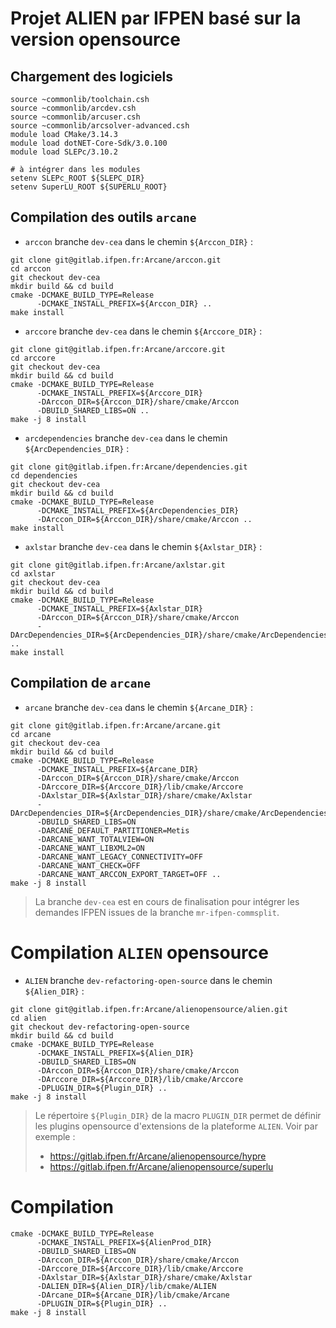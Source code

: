 # Projet ALIEN par IFPEN basé sur la version opensource

## Chargement des logiciels

```
source ~commonlib/toolchain.csh
source ~commonlib/arcdev.csh
source ~commonlib/arcuser.csh
source ~commonlib/arcsolver-advanced.csh
module load CMake/3.14.3
module load dotNET-Core-Sdk/3.0.100
module load SLEPc/3.10.2

# à intégrer dans les modules
setenv SLEPc_ROOT ${SLEPC_DIR}
setenv SuperLU_ROOT ${SUPERLU_ROOT}
```

## Compilation des outils `arcane`

* `arccon` branche `dev-cea` dans le chemin `${Arccon_DIR}` :
```
git clone git@gitlab.ifpen.fr:Arcane/arccon.git
cd arccon
git checkout dev-cea
mkdir build && cd build
cmake -DCMAKE_BUILD_TYPE=Release
      -DCMAKE_INSTALL_PREFIX=${Arccon_DIR} ..
make install
```

* `arccore` branche `dev-cea` dans le chemin `${Arccore_DIR}` :
```
git clone git@gitlab.ifpen.fr:Arcane/arccore.git
cd arccore
git checkout dev-cea
mkdir build && cd build
cmake -DCMAKE_BUILD_TYPE=Release 
      -DCMAKE_INSTALL_PREFIX=${Arccore_DIR}
      -DArccon_DIR=${Arccon_DIR}/share/cmake/Arccon 
      -DBUILD_SHARED_LIBS=ON ..
make -j 8 install
```

* `arcdependencies` branche `dev-cea` dans le chemin `${ArcDependencies_DIR}` :
```
git clone git@gitlab.ifpen.fr:Arcane/dependencies.git
cd dependencies
git checkout dev-cea
mkdir build && cd build
cmake -DCMAKE_BUILD_TYPE=Release 
      -DCMAKE_INSTALL_PREFIX=${ArcDependencies_DIR} 
      -DArccon_DIR=${Arccon_DIR}/share/cmake/Arccon ..
make install
```

* `axlstar` branche `dev-cea` dans le chemin `${Axlstar_DIR}` :
```
git clone git@gitlab.ifpen.fr:Arcane/axlstar.git
cd axlstar
git checkout dev-cea
mkdir build && cd build
cmake -DCMAKE_BUILD_TYPE=Release       
      -DCMAKE_INSTALL_PREFIX=${Axlstar_DIR}       
      -DArccon_DIR=${Arccon_DIR}/share/cmake/Arccon       
      -DArcDependencies_DIR=${ArcDependencies_DIR}/share/cmake/ArcDependencies .. 
make install
```

## Compilation de `arcane`

* `arcane` branche `dev-cea` dans le chemin `${Arcane_DIR}` :
```
git clone git@gitlab.ifpen.fr:Arcane/arcane.git
cd arcane
git checkout dev-cea
mkdir build && cd build
cmake -DCMAKE_BUILD_TYPE=Release
      -DCMAKE_INSTALL_PREFIX=${Arcane_DIR}
      -DArccon_DIR=${Arccon_DIR}/share/cmake/Arccon
      -DArccore_DIR=${Arccore_DIR}/lib/cmake/Arccore
      -DAxlstar_DIR=${Axlstar_DIR}/share/cmake/Axlstar
      -DArcDependencies_DIR=${ArcDependencies_DIR}/share/cmake/ArcDependencies 
      -DBUILD_SHARED_LIBS=ON 
      -DARCANE_DEFAULT_PARTITIONER=Metis
      -DARCANE_WANT_TOTALVIEW=ON
      -DARCANE_WANT_LIBXML2=ON
      -DARCANE_WANT_LEGACY_CONNECTIVITY=OFF
      -DARCANE_WANT_CHECK=OFF
      -DARCANE_WANT_ARCCON_EXPORT_TARGET=OFF ..
make -j 8 install
```

> La branche `dev-cea` est en cours de finalisation pour intégrer les demandes IFPEN
> issues de la branche `mr-ifpen-commsplit`.  

# Compilation `ALIEN` opensource

* `ALIEN` branche `dev-refactoring-open-source` dans le chemin `${Alien_DIR}` :
```
git clone git@gitlab.ifpen.fr:Arcane/alienopensource/alien.git
cd alien
git checkout dev-refactoring-open-source
mkdir build && cd build
cmake -DCMAKE_BUILD_TYPE=Release 
      -DCMAKE_INSTALL_PREFIX=${Alien_DIR}
      -DBUILD_SHARED_LIBS=ON 
      -DArccon_DIR=${Arccon_DIR}/share/cmake/Arccon 
      -DArccore_DIR=${Arccore_DIR}/lib/cmake/Arccore       
      -DPLUGIN_DIR=${Plugin_DIR} ..
make -j 8 install
```

> Le répertoire `${Plugin_DIR}` de la macro `PLUGIN_DIR` permet de définir les plugins 
> opensource d'extensions de la plateforme `ALIEN`. Voir par exemple :
> * https://gitlab.ifpen.fr/Arcane/alienopensource/hypre
> * https://gitlab.ifpen.fr/Arcane/alienopensource/superlu  

# Compilation

```
cmake -DCMAKE_BUILD_TYPE=Release 
      -DCMAKE_INSTALL_PREFIX=${AlienProd_DIR}
      -DBUILD_SHARED_LIBS=ON 
      -DArccon_DIR=${Arccon_DIR}/share/cmake/Arccon 
      -DArccore_DIR=${Arccore_DIR}/lib/cmake/Arccore
      -DAxlstar_DIR=${Axlstar_DIR}/share/cmake/Axlstar
      -DALIEN_DIR=${Alien_DIR}/lib/cmake/ALIEN      
      -DArcane_DIR=${Arcane_DIR}/lib/cmake/Arcane
      -DPLUGIN_DIR=${Plugin_DIR} ..
make -j 8 install
```